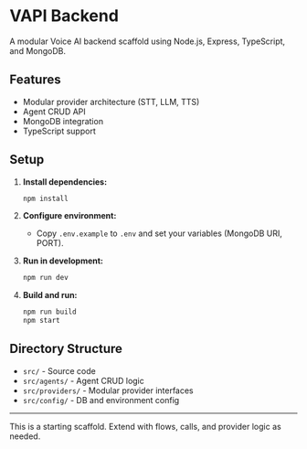 # VAPI Backend

A modular Voice AI backend scaffold using Node.js, Express, TypeScript, and MongoDB.

## Features
- Modular provider architecture (STT, LLM, TTS)
- Agent CRUD API
- MongoDB integration
- TypeScript support

## Setup

1. **Install dependencies:**
   ```bash
   npm install
   ```
2. **Configure environment:**
   - Copy `.env.example` to `.env` and set your variables (MongoDB URI, PORT).

3. **Run in development:**
   ```bash
   npm run dev
   ```

4. **Build and run:**
   ```bash
   npm run build
   npm start
   ```

## Directory Structure
- `src/` - Source code
- `src/agents/` - Agent CRUD logic
- `src/providers/` - Modular provider interfaces
- `src/config/` - DB and environment config

---

This is a starting scaffold. Extend with flows, calls, and provider logic as needed.
